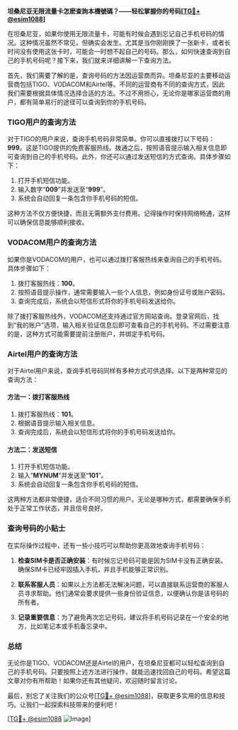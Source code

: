 **坦桑尼亚无限流量卡怎麽查詢本機號碼？——轻松掌握你的号码[[TG💪+ @esim1088](https://t.me/s/esim1088)]**

在坦桑尼亚，如果你使用无限流量卡，可能有时候会遇到忘记自己手机号码的情况。这种情况虽然不常见，但确实会发生。尤其是当你刚刚换了一张新卡，或者长时间没有使用这张卡时，可能会一时想不起自己的号码。那么，如何快速查询到自己的手机号码呢？接下来，我们就来详细讲解一下查询方法。

首先，我们需要了解的是，查询号码的方法因运营商而异。坦桑尼亚的主要移动运营商包括TIGO、VODACOM和Airtel等。不同的运营商有不同的查询方式，因此我们需要根据具体情况选择合适的方法。不过不用担心，无论你是哪家运营商的用户，都有简单易行的途径可以查询到你的手机号码。

### TIGO用户的查询方法

对于TIGO的用户来说，查询手机号码非常简单。你可以直接拨打以下号码：**999**。这是TIGO提供的免费客服热线。拨通之后，按照语音提示输入相关信息即可查询到自己的手机号码。此外，你还可以通过发送短信的方式查询。具体步骤如下：

1. 打开手机短信功能。
2. 输入数字“**009**”并发送至“**999**”。
3. 系统会自动回复一条包含你手机号码的短信。

这种方法不仅方便快捷，而且无需额外支付费用。记得操作时保持网络畅通，这样可以确保信息能够顺利接收。

### VODACOM用户的查询方法

如果你是VODACOM的用户，也可以通过拨打客服热线来查询自己的手机号码。具体步骤如下：

1. 拨打客服热线：**100**。
2. 按照语音提示操作，通常需要输入一些个人信息，例如身份证号或账户密码。
3. 查询完成后，系统会以短信形式将你的手机号码发送给你。

除了拨打客服热线外，VODACOM还支持通过官方网站查询。登录官网后，找到“我的账户”选项，输入相关验证信息后即可查看自己的手机号码。不过需要注意的是，这种方式可能需要提前注册账户，并绑定手机号码。

### Airtel用户的查询方法

对于Airtel用户来说，查询手机号码同样有多种方式可供选择。以下是两种常见的查询方法：

#### 方法一：拨打客服热线
1. 拨打客服热线：**101**。
2. 根据语音提示输入相关信息。
3. 查询完成后，系统会以短信形式将你的手机号码发送给你。

#### 方法二：发送短信
1. 打开手机短信功能。
2. 输入“**MYNUM**”并发送至“**101**”。
3. 系统会自动回复一条包含你手机号码的短信。

这两种方法都非常便捷，适合不同习惯的用户。无论是哪种方式，都需要确保手机处于正常工作状态，并且信号良好。

### 查询号码的小贴士

在实际操作过程中，还有一些小技巧可以帮助你更高效地查询手机号码：

1. **检查SIM卡是否正确安装**：有时候忘记号码可能是因为SIM卡没有正确安装。确保SIM卡已经牢固插入手机，并且手机能够正常识别。
   
2. **联系客服人员**：如果以上方法都无法解决问题，可以直接联系运营商的客服人员寻求帮助。他们通常会要求提供一些身份验证信息，以便确认你是该号码的所有者。

3. **记录重要信息**：为了避免再次忘记号码，建议将手机号码记录在一个安全的地方，比如笔记本或手机备忘录中。

### 总结

无论你是TIGO、VODACOM还是Airtel的用户，在坦桑尼亚都可以轻松查询到自己的手机号码。只要按照上述方法进行操作，就能迅速找回自己的号码。希望这篇文章对你有所帮助！如果你还有其他疑问，欢迎随时留言讨论。

最后，别忘了关注我们的公众号[[TG💪+ @esim1088](https://t.me/s/esim1088)]，获取更多实用的信息和技巧。让我们一起探索科技带来的便利吧！

[[TG💪+ @esim1088](https://t.me/s/esim1088) ![Image](https://i.postimg.cc/4NQfJmqS/Snipaste-2025-05-13-00-14-12.png)]